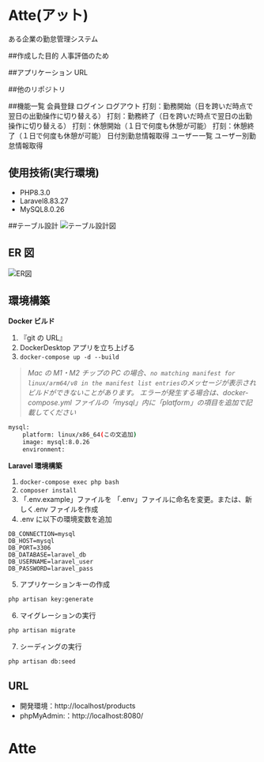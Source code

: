 # Atte(アット)

ある企業の勤怠管理システム

##作成した目的
人事評価のため

##アプリケーション URL

##他のリポジトリ

##機能一覧
会員登録
ログイン
ログアウト
打刻：勤務開始（日を跨いだ時点で翌日の出勤操作に切り替える）
打刻：勤務終了（日を跨いだ時点で翌日の出勤操作に切り替える）
打刻：休憩開始（１日で何度も休憩が可能）
打刻：休憩終了（１日で何度も休憩が可能）
日付別勤怠情報取得
ユーザー一覧
ユーザー別勤怠情報取得

## 使用技術(実行環境)

- PHP8.3.0
- Laravel8.83.27
- MySQL8.0.26

##テーブル設計
![テーブル設計図](src/.drawio.png)

## ER 図

![ER図](src/.drawio.png)

## 環境構築

**Docker ビルド**

1. 『git の URL』
2. DockerDesktop アプリを立ち上げる
3. `docker-compose up -d --build`

> _Mac の M1・M2 チップの PC の場合、`no matching manifest for linux/arm64/v8 in the manifest list entries`のメッセージが表示されビルドができないことがあります。
> エラーが発生する場合は、docker-compose.yml ファイルの「mysql」内に「platform」の項目を追加で記載してください_

```bash
mysql:
    platform: linux/x86_64(この文追加)
    image: mysql:8.0.26
    environment:
```

**Laravel 環境構築**

1. `docker-compose exec php bash`
2. `composer install`
3. 「.env.example」ファイルを 「.env」ファイルに命名を変更。または、新しく.env ファイルを作成
4. .env に以下の環境変数を追加

```text
DB_CONNECTION=mysql
DB_HOST=mysql
DB_PORT=3306
DB_DATABASE=laravel_db
DB_USERNAME=laravel_user
DB_PASSWORD=laravel_pass
```

5. アプリケーションキーの作成

```bash
php artisan key:generate
```

6. マイグレーションの実行

```bash
php artisan migrate
```

7. シーディングの実行

```bash
php artisan db:seed
```

## URL

- 開発環境：http://localhost/products
- phpMyAdmin:：http://localhost:8080/
# Atte
